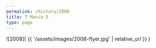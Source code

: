 ```yaml
---
permalink: /history/2008
title: T-Mania 5
type: page
---
```


![2008]( {{ '/assets/images/2008-flyer.jpg' | relative_url }} )

